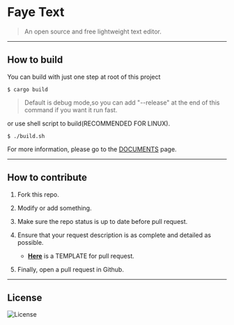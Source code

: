 # **Faye Text**

>An open source and free lightweight text editor.

---

## **How to build**

You can build with just one step at root of this project

```
$ cargo build
```

>Default is debug mode,so you can add "--release" at the end of this command if you want it run fast.

or use shell script to build(RECOMMENDED FOR LINUX).

```
$ ./build.sh
```

For more information, please go to the [DOCUMENTS](https://qossp.org/faye-text) page.

---

## **How to contribute**
1. Fork this repo.

2. Modify or add something.

3. Make sure the repo status is up to date before pull request.

4. Ensure that your request description is as complete and detailed as possible.
    
    - [**Here**](PRTEMPLATE.md) is a TEMPLATE for pull request.

5. Finally, open a pull request in Github.

---

## **License**

![License](https://img.shields.io/github/license/qossp/faye-text?color=green&style=flat-square)
